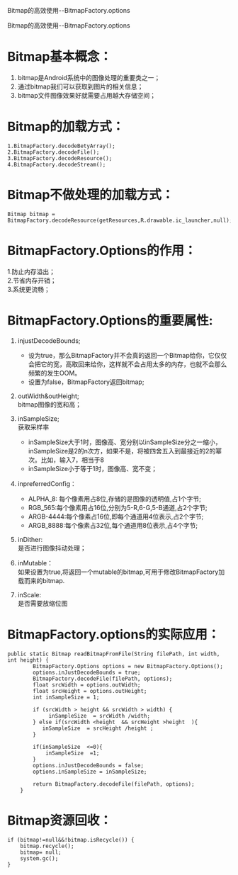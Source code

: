 Bitmap的高效使用--BitmapFactory.options

Bitmap的高效使用--BitmapFactory.options

# Bitmap基本概念：  
1. bitmap是Android系统中的图像处理的重要类之一；  
2. 通过bitmap我们可以获取到图片的相关信息；  
3. bitmap文件图像效果好就需要占用越大存储空间；  
# Bitmap的加载方式：

```
1.BitmapFactory.decodeBetyArray();
2.BitmapFactory.decodeFile();
3.BitmapFactory.decodeResource();
4.BitmapFactory.decodeStream();

```

# Bitmap不做处理的加载方式：
```
Bitmap bitmap = BitmapFactory.decodeResource(getResources,R.drawable.ic_launcher,null);
```

# BitmapFactory.Options的作用：  
1.防止内存溢出；  
2.节省内存开销；  
3.系统更流畅；

# BitmapFactory.Options的重要属性:  
1. injustDecodeBounds;  
	* 设为true，那么BitmapFactory并不会真的返回一个Bitmap给你，它仅仅会把它的宽，高取回来给你，这样就不会占用太多的内存，也就不会那么频繁的发生OOM。  
	* 设置为false，BitmapFactory返回bitmap;  

2. outWidth&outHeight;  
bitmap图像的宽和高；  

3. inSampleSize;  
获取采样率  
	* inSampleSize大于1时，图像高、宽分别以inSampleSize分之一缩小，inSampleSize是2的n次方，如果不是，将被四舍五入到最接近的2的幂次。比如，输入7，相当于8
	* inSampleSize小于等于1时，图像高、宽不变；  

4. inpreferredConfig：  
	* ALPHA_8: 每个像素用占8位,存储的是图像的透明值,占1个字节;  
	* RGB_565:每个像素用占16位,分别为5-R,6-G,5-B通道,占2个字节;  
	* ARGB-4444:每个像素占16位,即每个通道用4位表示,占2个字节;  
	* ARGB_8888:每个像素占32位,每个通道用8位表示,占4个字节;  

5. inDither:  
是否进行图像抖动处理；  

6. inMutable：  
如果设置为true,将返回一个mutable的bitmap,可用于修改BitmapFactory加载而来的bitmap.  

7. inScale:  
是否需要放缩位图

# BitmapFactory.options的实际应用：
```
public static Bitmap readBitmapFromFile(String filePath, int width, int height) {
        BitmapFactory.Options options = new BitmapFactory.Options();
        options.inJustDecodeBounds = true;
        BitmapFactory.decodeFile(filePath, options);
        float srcWidth = options.outWidth;
        float srcHeight = options.outHeight;
        int inSampleSize = 1;

        if (srcWidth > height && srcWidth > width) {
             inSampleSize  = srcWidth /width;
        } else if(srcWidth <height  && srcHeight >height  ){
           inSampleSize  = srcHeight /height ;
        }

        if(inSampleSize  <=0){
            inSampleSize  =1;
        }
        options.inJustDecodeBounds = false;
        options.inSampleSize = inSampleSize;

        return BitmapFactory.decodeFile(filePath, options);
    }

```

# Bitmap资源回收：

```
if (bitmap!=null&&!bitmap.isRecycle()) {
    bitmap.recycle();  
    bitmap= null;
    system.gc(); 
}

```